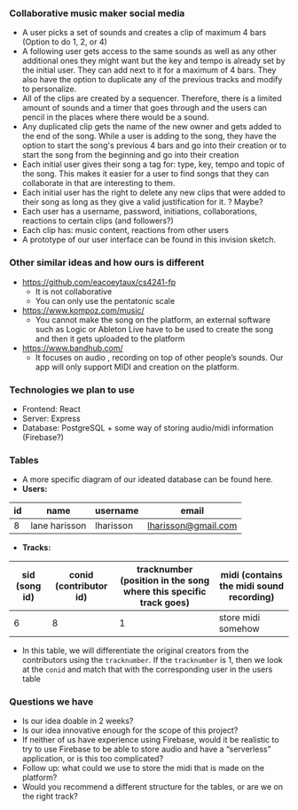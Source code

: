 ### Collaborative music maker social media
- A user picks a set of sounds and creates a clip of maximum 4 bars (Option to do 1, 2, or 4)
- A following user gets access to the same sounds as well as any other additional ones they might want but the key and tempo is already set by the initial user. They can add next to it for a maximum of 4 bars. They also have the option to duplicate any of the previous tracks and modify to personalize.
- All of the clips are created by a sequencer. Therefore, there is a limited amount of sounds and a timer that goes through and the users can pencil in the places where there would be a sound.
- Any duplicated clip gets the name of the new owner and gets added to the end of the song.
While a user is adding to the song, they have the option to start the song's previous 4 bars and go into their creation or to start the song from the beginning and go into their creation
- Each initial user gives their song a tag for: type, key, tempo and topic of the song. This makes it easier for a user to find songs that they can collaborate in that are interesting to them.
- Each initial user has the right to delete any new clips that were added to their song as long as they give a valid justification for it. ? Maybe?
- Each user has a username, password, initiations, collaborations, reactions to certain clips (and followers?)
- Each clip has: music content, reactions from other users
- A prototype of our user interface can be found in this invision sketch. 

### Other similar ideas and how ours is different
- https://github.com/eacoeytaux/cs4241-fp
	- It is not collaborative
	- You can only use the pentatonic scale
- https://www.kompoz.com/music/
	- You cannot make the song on the platform, an external software such as Logic or Ableton Live have to be used to create the song and then it gets uploaded to the platform
- https://www.bandhub.com/
	- It focuses on audio , recording on top of other people’s sounds. Our app will only support MIDI and creation on the platform. 

### Technologies we plan to use 
- Frontend: React
- Server: Express
- Database: PostgreSQL + some way of storing audio/midi information (Firebase?)

### Tables
- A more specific diagram of our ideated database can be found here. 
- **Users:**

id | name | username      | email
------- | ---------------- | ---------- | ---------
8  | lane harisson | lharisson | lharisson@gmail.com

- **Tracks:**

 sid (song id) | conid (contributor id) | tracknumber (position in the song where this specific track goes) |midi (contains the midi sound recording)
------- | ---------------- | ---------- | ---------
 6 | 8 | 1 | store midi somehow

- In this table, we will differentiate the original creators from the contributors using the `tracknumber`. If the `tracknumber` is 1, then we look at the `conid` and match that with the corresponding user in the users table

### Questions we have
- Is our idea doable in 2 weeks?
- Is our idea innovative enough for the scope of this project?
- If neither of us have experience using Firebase, would it be realistic to try to use Firebase to be able to store audio and have a “serverless” application, or is this too complicated?
- Follow up: what could we use to store the midi that is made on the platform?
- Would you recommend a different structure for the tables, or are we on the right track?
